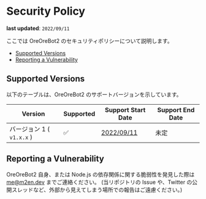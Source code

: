 # Security Policy

**last updated**: `2022/09/11`

ここでは OreOreBot2 のセキュリティポリシーについて説明します。

- [Supported Versions](#supported-versions)
- [Reporting a Vulnerability](#reporting-a-vulnerability)

## Supported Versions

以下のテーブルは、OreOreBot2 のサポートバージョンを示しています。

| Version                   | Supported | Support Start Date                                                        | Support End Date |
| ------------------------- | --------- | ------------------------------------------------------------------------- | ---------------- |
| バージョン 1 ( `v1.x.x` ) | ✅        | [2022/09/11](https://github.com/approvers/OreOreBot2/releases/tag/v1.0.0) | 未定             |

## Reporting a Vulnerability

<!-- me@m2en.dev の所有者は @m2en(https://github.com/m2en) です。-->

OreOreBot2 自身、または Node.js の依存関係に関する脆弱性を発見した際は [me@m2en.dev](mailto:me@m2en.dev) までご連絡ください。
(当リポジトリの Issue や、Twitter の公開スレッドなど、外部から見えてしまう場所での報告はご遠慮ください。)
